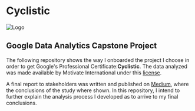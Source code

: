 # Cyclistic
![Logo](https://user-images.githubusercontent.com/101368227/167482358-d603fd79-de81-4668-92c5-b5a04a3ee53f.JPG)

## Google Data Analytics Capstone Project

The following repository shows the way I onboarded the project I choose in order to get Google's Professional Certificate:**Cyclistic**. The data analyzed was made available by Motivate International under this [license](https://ride.divvybikes.com/data-license-agreement).

A final report to stakeholders was written and published on [Medium](https://medium.com/@ricardo020796/google-data-analytics-capstone-project-cyclistic-bike-share-analysis-ba2df0681689), where the conclusions of the study where shown. In this repository, I intend to further explain the analysis process I developed as to arrive to my final conclusions. 
